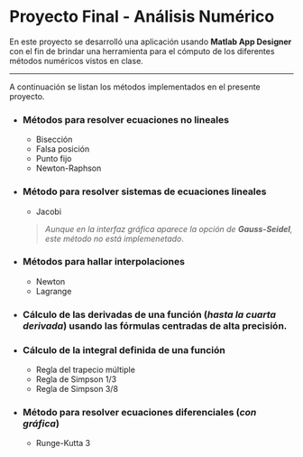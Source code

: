# Proyecto Final - Análisis Numérico

En este proyecto se desarrolló una aplicación usando **Matlab App Designer** con el fin de brindar una herramienta para el cómputo de los diferentes métodos numéricos vistos en clase.
___

A continuación se listan los métodos implementados en el presente proyecto.

- ### Métodos para resolver **ecuaciones no lineales**
  - Bisección
  - Falsa posición
  - Punto fijo
  - Newton-Raphson


- ### Método para resolver **sistemas de ecuaciones lineales**
  - Jacobi
  > _Aunque en la interfaz gráfica aparece la opción de **Gauss-Seidel**, este método no está implemenetado_.


- ### Métodos para hallar **interpolaciones** 
  - Newton
  - Lagrange

- ### Cálculo de las derivadas de una función (_hasta la cuarta derivada_) usando las __fórmulas centradas__ de __alta precisión__.

- ### Cálculo de la integral definida de una función
  - Regla del trapecio múltiple
  - Regla de Simpson 1/3
  - Regla de Simpson 3/8

- ### Método para resolver **ecuaciones diferenciales** (_con gráfica_)
  - Runge-Kutta 3